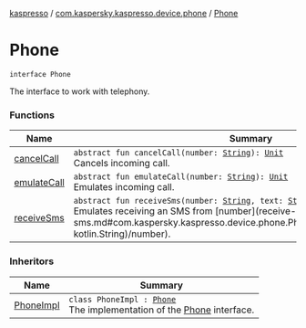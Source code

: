 [kaspresso](../../index.md) / [com.kaspersky.kaspresso.device.phone](../index.md) / [Phone](./index.md)

# Phone

`interface Phone`

The interface to work with telephony.

### Functions

| Name | Summary |
|---|---|
| [cancelCall](cancel-call.md) | `abstract fun cancelCall(number: `[`String`](https://kotlinlang.org/api/latest/jvm/stdlib/kotlin/-string/index.html)`): `[`Unit`](https://kotlinlang.org/api/latest/jvm/stdlib/kotlin/-unit/index.html)<br>Cancels incoming call. |
| [emulateCall](emulate-call.md) | `abstract fun emulateCall(number: `[`String`](https://kotlinlang.org/api/latest/jvm/stdlib/kotlin/-string/index.html)`): `[`Unit`](https://kotlinlang.org/api/latest/jvm/stdlib/kotlin/-unit/index.html)<br>Emulates incoming call. |
| [receiveSms](receive-sms.md) | `abstract fun receiveSms(number: `[`String`](https://kotlinlang.org/api/latest/jvm/stdlib/kotlin/-string/index.html)`, text: `[`String`](https://kotlinlang.org/api/latest/jvm/stdlib/kotlin/-string/index.html)`): `[`Unit`](https://kotlinlang.org/api/latest/jvm/stdlib/kotlin/-unit/index.html)<br>Emulates receiving an SMS from [number](receive-sms.md#com.kaspersky.kaspresso.device.phone.Phone$receiveSms(kotlin.String, kotlin.String)/number). |

### Inheritors

| Name | Summary |
|---|---|
| [PhoneImpl](../-phone-impl/index.md) | `class PhoneImpl : `[`Phone`](./index.md)<br>The implementation of the [Phone](./index.md) interface. |
